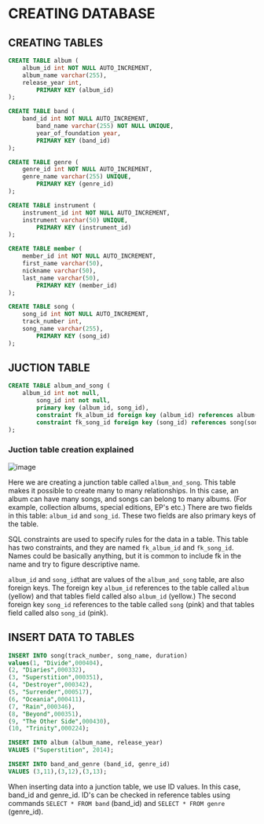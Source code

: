 # CREATING DATABASE

## CREATING TABLES

```SQL
CREATE TABLE album (
	album_id int NOT NULL AUTO_INCREMENT,
	album_name varchar(255),
	release_year int,
    	PRIMARY KEY (album_id)
);
```

```SQL
CREATE TABLE band (
	band_id int NOT NULL AUTO_INCREMENT,
    	band_name varchar(255) NOT NULL UNIQUE,
    	year_of_foundation year,
    	PRIMARY KEY (band_id)
);
```

``` SQL
CREATE TABLE genre (
	genre_id int NOT NULL AUTO_INCREMENT,
	genre_name varchar(255) UNIQUE,
    	PRIMARY KEY (genre_id)
);
```

``` SQL
CREATE TABLE instrument (
	instrument_id int NOT NULL AUTO_INCREMENT,
	instrument varchar(50) UNIQUE,
    	PRIMARY KEY (instrument_id)
);
```

```SQL
CREATE TABLE member (
	member_id int NOT NULL AUTO_INCREMENT,
	first_name varchar(50),
	nickname varchar(50),
	last_name varchar(50),
    	PRIMARY KEY (member_id)
);
```

``` SQL
CREATE TABLE song (
	song_id int NOT NULL AUTO_INCREMENT,
	track_number int,
	song_name varchar(255),
    	PRIMARY KEY (song_id)
);
```
## JUCTION TABLE

``` SQL
CREATE TABLE album_and_song (
	album_id int not null,
    	song_id int not null,
    	primary key (album_id, song_id),
    	constraint fk_album_id foreign key (album_id) references album(album_id),
    	constraint fk_song_id foreign key (song_id) references song(song_id)
);
```
### Juction table creation explained

![image](https://github.com/nina20126/My_cd_collection/assets/77397102/1452b6fc-48b3-4720-9c90-3e197ab5ee75)


Here we are creating a junction table called ```album_and_song```. This table makes it possible to create many to many relationships. In this case, an album can have many songs, and songs can belong to many albums. (For example, collection albums, special editions, EP's etc.) There are two fields in this table: ```album_id``` and ```song_id```. These two fields are also primary keys of the table.  

SQL constraints are used to specify rules for the data in a table. This table has two constraints, and they are named ```fk_album_id``` and ```fk_song_id```. Names could be basically anything, but it is common to include fk in the name and try to figure descriptive name.  

```album_id``` and ```song_id```that are values of the ```album_and_song``` table, are also foreign keys. The foreign key ```album_id``` references to the table called ```album``` (yellow) and that tables field called also ```album_id``` (yellow.) The second foreign key ```song_id``` references to the table called ```song``` (pink) and that tables field called also ```song_id``` (pink).

## INSERT DATA TO TABLES

``` SQL 
INSERT INTO song(track_number, song_name, duration)
values(1, "Divide",000404), 
(2, "Diaries",000332), 
(3, "Superstition",000351), 
(4, "Destroyer",000342), 
(5, "Surrender",000517), 
(6, "Oceania",000411), 
(7, "Rain",000346), 
(8, "Beyond",000351), 
(9, "The Other Side",000430), 
(10, "Trinity",000224);
```

``` SQL 
INSERT INTO album (album_name, release_year)
VALUES ("Superstition", 2014);
```

``` SQL 
INSERT INTO band_and_genre (band_id, genre_id)
VALUES (3,11),(3,12),(3,13);
```
When inserting data into a junction table, we use ID values. In this case, band_id and genre_id. ID's can be checked in reference tables using commands ```SELECT * FROM band``` (band_id) and ```SELECT * FROM genre``` (genre_id). 

